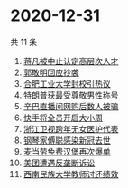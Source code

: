 # 2020-12-31

共 11 条

<!-- BEGIN ZHIHUSEARCH -->
<!-- 最后更新时间 Thu Dec 31 2020 07:17:54 GMT+0800 (CST) -->
1. [蒋凡被中止认定高层次人才](https://www.zhihu.com/search?q=蒋凡)
1. [郭敬明回应抄袭](https://www.zhihu.com/search?q=郭敬明)
1. [合肥工业大学封校引热议](https://www.zhihu.com/search?q=合肥工业大学)
1. [特朗普获最受尊敬男性称号](https://www.zhihu.com/search?q=特朗普)
1. [辛巴直播间网购后数人被骗](https://www.zhihu.com/search?q=辛巴电信诈骗)
1. [快手将全员开启大小周](https://www.zhihu.com/search?q=快手大小周)
1. [浙江卫视跨年无女医护代表](https://www.zhihu.com/search?q=浙江卫视)
1. [钢琴家傅聪感染新冠去世](https://www.zhihu.com/search?q=傅聪去世)
1. [麦当劳免费汉堡再次爆单](https://www.zhihu.com/search?q=麦当劳)
1. [美团遭遇反垄断诉讼](https://www.zhihu.com/search?q=美团)
1. [西南民族大学教师讨还绩效](https://www.zhihu.com/search?q=西南民族大学)
<!-- END ZHIHUSEARCH -->
